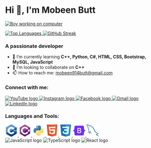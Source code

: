 <!DOCTYPE html>
<html lang="en">
<head>
  <meta charset="UTF-8">
  <meta name="viewport" content="width=device-width, initial-scale=1.0">
  <link rel="stylesheet" href="index.css">
  <h1>Hi 👋, I'm Mobeen Butt</h1>

  <p>
    <a href="https://github.com/MobeenButt" target="_blank" rel="noopener noreferrer">
      <img src="https://user-images.githubusercontent.com/74038190/212748842-9fcbad5b-6173-4175-8a61-521f3dbb7514.gif" alt="Boy working on computer" loading="lazy">
    </a>
  </p>

  <div class="stats">
    <a href="https://github.com/MobeenButt" target="_blank" rel="noopener noreferrer">
      <img alt="Top Languages" src="https://github-readme-stats.vercel.app/api/top-langs/?username=MobeenButt&layout=compact&theme=vision-friendly-dark" loading="lazy">
    </a>
    <a href="https://github.com/MobeenButt" target="_blank" rel="noopener noreferrer">
      <img src="https://github-readme-streak-stats.herokuapp.com/?user=MobeenButt&theme=javascript-dark&hide_border=true" alt="GitHub Streak" loading="lazy">
    </a>
  </div>

  <h3>A passionate developer</h3>
  <ul>
    <li>🌱 I’m currently learning <strong>C++, Python, C#, HTML, CSS, Bootstrap, MySQL, JavaScript</strong></li>
    <li>👯 I’m looking to collaborate on <strong>C++</strong></li>
    <li>📫 How to reach me: <a href="mailto:mobeen914butt@gmail.com">mobeen914butt@gmail.com</a></li>
  </ul>

  <h3>Connect with me:</h3>
  <p>
    <a href="https://www.youtube.com/@mobeenbutt914" target="_blank" rel="noopener noreferrer">
      <img src="https://img.shields.io/static/v1?message=YouTube&logo=youtube&label=&color=FF0000&logoColor=white&style=for-the-badge" height="35" alt="YouTube logo">
    </a>
    <a href="https://www.instagram.com/bgclothings07" target="_blank" rel="noopener noreferrer">
      <img src="https://img.shields.io/static/v1?message=Instagram&logo=instagram&label=&color=E4405F&logoColor=white&style=for-the-badge" height="35" alt="Instagram logo">
    </a>
    <a href="https://www.facebook.com/profile.php?id=61569884369937" target="_blank" rel="noopener noreferrer">
      <img src="https://img.shields.io/static/v1?message=Facebook&logo=facebook&label=&color=1877F2&logoColor=white&style=for-the-badge" height="35" alt="Facebook logo">
    </a>
    <a href="mailto:mobeen914butt@gmail.com">
      <img src="https://img.shields.io/static/v1?message=Gmail&logo=gmail&label=&color=D14836&logoColor=white&style=for-the-badge" height="35" alt="Gmail logo">
    </a>
    <a href="https://www.linkedin.com/in/mobeen-butt-60930b2b8/" target="_blank" rel="https://www.linkedin.com/in/mobeen-butt-60930b2b8/">
      <img src="https://img.shields.io/static/v1?message=LinkedIn&logo=linkedin&label=&color=0077B5&logoColor=white&style=for-the-badge" height="35" alt="LinkedIn logo">
    </a>
  </p>

  <h3>Languages and Tools:</h3>
  <div class="languages">
    <a href="https://www.w3schools.com/cpp/" target="_blank" rel="noopener noreferrer">
      <img src="https://raw.githubusercontent.com/devicons/devicon/master/icons/cplusplus/cplusplus-original.svg" alt="cplusplus" width="40" height="40">
    </a>
    <a href="https://docs.microsoft.com/en-us/dotnet/csharp/" target="_blank" rel="noopener noreferrer">
      <img src="https://raw.githubusercontent.com/devicons/devicon/master/icons/csharp/csharp-original.svg" alt="csharp" width="40" height="40">
    </a>
    <a href="https://www.python.org/" target="_blank" rel="noopener noreferrer">
      <img src="https://raw.githubusercontent.com/devicons/devicon/master/icons/python/python-original.svg" alt="python" width="40" height="40">
    </a>
    <a href="https://developer.mozilla.org/en-US/docs/Web/HTML" target="_blank" rel="noopener noreferrer">
      <img src="https://raw.githubusercontent.com/devicons/devicon/master/icons/html5/html5-original.svg" alt="html" width="40" height="40">
    </a>
    <a href="https://developer.mozilla.org/en-US/docs/Web/CSS" target="_blank" rel="noopener noreferrer">
      <img src="https://raw.githubusercontent.com/devicons/devicon/master/icons/css3/css3-original.svg" alt="css" width="40" height="40">
    </a>
    <a href="https://getbootstrap.com/" target="_blank" rel="noopener noreferrer">
      <img src="https://raw.githubusercontent.com/devicons/devicon/master/icons/bootstrap/bootstrap-plain.svg" alt="bootstrap" width="40" height="40">
    </a>
    <a href="https://www.mysql.com/" target="_blank" rel="noopener noreferrer">
      <img src="https://raw.githubusercontent.com/devicons/devicon/master/icons/mysql/mysql-original.svg" alt="mysql" width="40" height="40">
    </a>
  </div>

  <div align="left">
    <img src="https://cdn.jsdelivr.net/gh/devicons/devicon/icons/javascript/javascript-original.svg" height="30" alt="JavaScript logo">
    <img src="https://cdn.jsdelivr.net/gh/devicons/devicon/icons/typescript/typescript-original.svg" height="30" alt="TypeScript logo">
    <img src="https://cdn.jsdelivr.net/gh/devicons/devicon/icons/react/react-original.svg" height="30" alt="React logo">
  </div>
</body>
</html>
